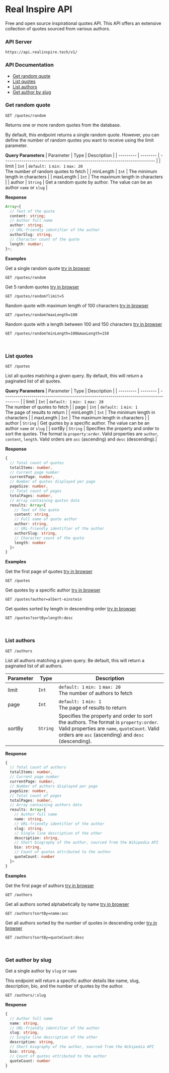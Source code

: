 # Real Inspire API

Free and open source inspirational quotes API.
This API offers an extensive collection of quotes sourced from various authors.

### API Server

```
https://api.realinspire.tech/v1/
```

### API Documentation

- [Get random quote](#get-random-quote)
- [List quotes](#list-quotes)
- [List authors](#list-authors)
- [Get author by slug](#get-author-by-slug)

### Get random quote

```HTTP
GET /quotes/random
```

Returns one or more random quotes from the database.

By default, this endpoint returns a single random quote. However, you can define the number of random quotes you want to receive using the limit parameter.

**Query Parameters**
| Parameter | Type | Description |
| --------- | -------- | --------------------------------------------------------------------------- |
| limit | `Int` | `default: 1` `min: 1` `max: 20` <br>The number of random quotes to fetch |
| minLength | `Int` | The minimum length in characters |
| maxLength | `Int` | The maximum length in characters |
| author | `String` | Get a random quote by author. The value can be an author `name` or `slug` |

**Response**

```ts
Array<{
  // Text of the quote
  content: string;
  // Author full name
  author: string;
  // URL-friendly identifier of the author
  authorSlug: string;
  // Character count of the quote
  length: number;
}>;
```

**Examples**

Get a single random quote [try in browser](https://api.realinspire.tech/v1/quotes/random)

```HTTP
GET /quotes/random
```

Get 5 random quotes [try in browser](https://api.realinspire.tech/v1/quotes/random?limit=5)

```HTTP
GET /quotes/random?limit=5
```

Random quote with maximum length of 100 characters [try in browser](https://api.realinspire.tech/v1/quotes/random?maxLength=100)

```HTTP
GET /quotes/random?maxLength=100
```

Random quote with a length between 100 and 150 characters [try in browser](https://api.realinspire.tech/v1/quotes/random?minLength=100&maxLength=150)

```HTTP
GET /quotes/random?minLength=100&maxLength=150
```

<br>

### List quotes

```HTTP
GET /quotes
```

List all quotes matching a given query. By default, this will return a paginated list of all quotes.

**Query Parameters**
| Parameter | Type | Description |
| --------- | -------- | -------------------------------------------------------------------------------------- |
| limit | `Int` | `default: 1` `min: 1` `max: 20` <br>The number of quotes to fetch |
| page | `Int` | `default: 1` `min: 1` <br>The page of results to return |
| minLength | `Int` | The minimum length in characters |
| maxLength | `Int` | The maximum length in characters |
| author | `String` | Get quotes by a specific author. The value can be an author `name` or `slug` |
| sortBy | `String` | Specifies the property and order to sort the quotes. The format is `property:order`. Valid properties are `author`, `content`, `length`. Valid orders are `asc` (ascending) and `desc` (descending).|

**Response**

```ts
{
  // Total count of quotes
  totalItems: number,
  // Current page number
  currentPage: number,
  // Number of quotes displayed per page
  pageSize: number,
  // Total count of pages
  totalPages: number,
  // Array containing quotes data
  results: Array<{
    // Text of the quote
    content: string,
    // Full name of quote author
    author: string,
    // URL-friendly identifier of the author
    authorSlug: string,
    // Character count of the quote
    length: number
  }>
}
```

**Examples**

Get the first page of quotes [try in browser](https://api.realinspire.tech/v1/quotes)

```HTTP
GET /quotes
```

Get quotes by a specific author [try in browser](https://api.realinspire.tech/v1/quotes?author=albert-einstein)

```HTTP
GET /quotes?author=albert-einstein
```

Get quotes sorted by length in descending order [try in browser](https://api.realinspire.tech/v1/quotes?sortBy=length:desc)

```HTTP
GET /quotes?sortBy=length:desc
```

<br>

### List authors

```HTTP
GET /authors
```

List all authors matching a given query. Be default, this will return a paginated list of all authors.

| Parameter | Type     | Description                                                                                                                                                                                  |
| --------- | -------- | -------------------------------------------------------------------------------------------------------------------------------------------------------------------------------------------- |
| limit     | `Int`    | `default: 1` `min: 1` `max: 20` <br>The number of authors to fetch                                                                                                                           |
| page      | `Int`    | `default: 1` `min: 1` <br>The page of results to return                                                                                                                                      |
| sortBy    | `String` | Specifies the property and order to sort the authors. The format is `property:order`. Valid properties are `name`, `quoteCount`. Valid orders are `asc` (ascending) and `desc` (descending). |

**Response**

```ts
{
  // Total count of authors
  totalItems: number,
  // Current page number
  currentPage: number,
  // Number of authors displayed per page
  pageSize: number,
  // Total count of pages
  totalPages: number,
  // Array containing authors data
  results: Array<{
    // Author full name
    name: string,
    // URL-friendly identifier of the author
    slug: string,
    // Single line description of the other
    description: string,
    // Short biography of the author, sourced from the Wikipedia API
    bio: string,
    // Count of quotes attributed to the author
    quoteCount: number
  }>
}
```

**Examples**

Get the first page of authors [try in browser](https://api.realinspire.tech/v1/authors)

```HTTP
GET /authors
```

Get all authors sorted alphabetically by name [try in browser](https://api.realinspire.tech/v1/authors?sortBy=name:asc)

```HTTP
GET /authors?sortBy=name:asc
```

Get all authors sorted by the number of quotes in descending order [try in browser](https://api.realinspire.tech/v1/authors?sortBy=quoteCount:desc)

```HTTP
GET /authors?sortBy=quoteCount:desc
```

<br>

### Get author by slug

Get a single author by `slug` or `name`

This endpoint will return a specific author details like name, slug, description, bio, and the number of quotes by the author.

```HTTP
GET /authors/:slug
```

**Response**

```ts
{
  // Author full name
  name: string,
  // URL-friendly identifier of the author
  slug: string,
  // Single line description of the other
  description: string,
  // Short biography of the author, sourced from the Wikipedia API
  bio: string,
  // Count of quotes attributed to the author
  quoteCount: number
}
```
